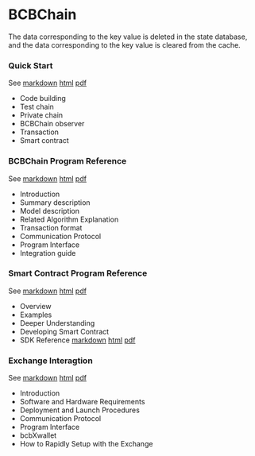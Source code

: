 # BCBChain

The data corresponding to the key value is deleted in the state database, and the data corresponding to the key value is cleared from the cache.

### Quick Start

See	[markdown](https://github.com/bcbchain/bcbchain/blob/master/doc/BCBChain_V2.0_Quick_Start_en.md) [html](https://www.bcbchain.io/doc/BCBChain_V2.0_Quick_Start_en.html) [pdf](https://www.bcbchain.io/doc/BCBChain_V2.0_Quick_Start_en.pdf)

- Code building
- Test chain
- Private chain
- BCBChain observer
- Transaction
- Smart contract

### BCBChain Program Reference

See [markdown](https://github.com/bcbchain/bcbchain/blob/master/doc/BCBChain_V2.0_Program_Reference_en.md) [html](https://www.bcbchain.io/doc/BCBChain_V2.0_Program_Reference_en.html) [pdf](https://www.bcbchain.io/doc/BCBChain_V2.0_Program_Reference_en.pdf)

- Introduction
- Summary description
- Model description
- Related Algorithm Explanation
- Transaction format
- Communication Protocol
- Program Interface
- Integration guide

### Smart Contract Program Reference

See [markdown](https://github.com/bcbchain/sdk/blob/master/doc/BCBChain_V2.0_Smart_Contract_Program_Guide_en.md) [html](https://www.bcbchain.io/doc/BCBChain_V2.0_Smart_Contract_Program_Guide_en.html) [pdf](https://www.bcbchain.io/doc/BCBChain_V2.0_Smart_Contract_Program_Guide_en.pdf)

- Overview
- Examples
- Deeper Understanding
- Developing Smart Contract
- SDK Reference [markdown](https://github.com/bcbchain/sdk/blob/master/doc/BCBChain_V2.0_Smart_Contract_SDK_Reference_en.md) [html](https://www.bcbchain.io/doc/BCBChain_V2.0_Smart_Contract_SDK_Reference_en.html) [pdf](https://www.bcbchain.io/doc/BCBChain_V2.0_Smart_Contract_SDK_Reference_en.pdf)

### Exchange Interagtion

See [markdown](https://github.com/bcbchain/xwallet/blob/master/doc/BCBChain_V1.0_Quick_Start_For_Exchanges_en.md) [html](https://www.bcbchain.io/doc/BCBChain_V1.0_Quick_Start_For_Exchanges_en.html) [pdf](https://www.bcbchain.io/doc/BCBChain_V1.0_Quick_Start_For_Exchanges_en.pdf)

- Introduction
- Software and Hardware Requirements
- Deployment and Launch Procedures
- Communication Protocol
- Program Interface
- bcbXwallet
- How to Rapidly Setup with the Exchange